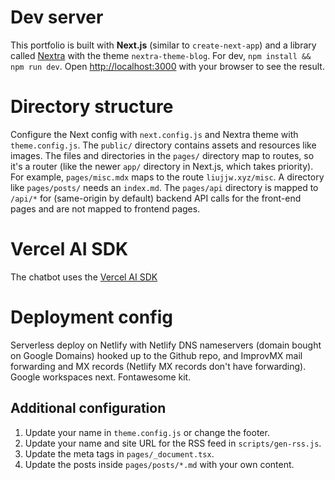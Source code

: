 # Dev server
This portfolio is built with **Next.js** (similar to `create-next-app`) and a library called [Nextra](https://nextra.vercel.app/) with the theme `nextra-theme-blog`. For dev, `npm install && npm run dev`. Open [http://localhost:3000](http://localhost:3000) with your browser to see the result.

# Directory structure
Configure the Next config with `next.config.js` and Nextra theme with `theme.config.js`. The `public/` directory contains assets and resources like images. The files and directories in the `pages/` directory map to routes, so it's a router (like the newer `app/` directory in Next.js, which takes priority). For example, `pages/misc.mdx` maps to the route `liujjw.xyz/misc`. A directory like `pages/posts/` needs an `index.md`. The `pages/api` directory is mapped to `/api/*` for (same-origin by default) backend API calls for the front-end pages and are not mapped to frontend pages.

# Vercel AI SDK
The chatbot uses the [Vercel AI SDK](https://sdk.vercel.ai/docs/getting-started)

# Deployment config
Serverless deploy on Netlify with Netlify DNS nameservers (domain bought on Google Domains) hooked up to the Github repo, and ImprovMX mail forwarding and MX records (Netlify MX records don't have forwarding). Google workspaces next. Fontawesome kit.

## Additional configuration
1. Update your name in `theme.config.js` or change the footer.
1. Update your name and site URL for the RSS feed in `scripts/gen-rss.js`.
1. Update the meta tags in `pages/_document.tsx`.
1. Update the posts inside `pages/posts/*.md` with your own content.

